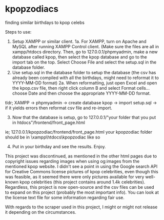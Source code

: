 # kpopzodiacs
finding similar birthdays to kpop celebs

Steps to use:
1. Setup XAMPP or similar client.
1a. For XAMPP, turn on Apache and MySQL after running XAMPP Control client. (Make sure the files are all in xampp/htdocs directory. Then, go to 127.0.0.1/phpmyadmin, make a new database called kpop, then select the kpop database and go to the import tab on the top. Select Choose File and select the setup.sql in the database folder.
2. Use setup.sql in the database folder to setup the database (the csv has already been compiled with all the birthdays, might need to reformat it to YYYY-MM-DD format)
2a. When reformatting, just open Excel and open the kpop.csv file, then right click column B and select Format cells... choose Date and then choose the appropriate YYYY-MM-DD format.

tldr; XAMPP -> phpmyadmin -> create database kpop -> import setup.sql -> if it yields errors then reformat csv file and re-import.

3. Now that the database is setup, go to 127.0.0.1/"your folder that you put in htdocs"/frontend/front_page.html

ie; 127.0.0.1/kpopzodiac/frontend/front_page.html
your kpopzodiac folder should be in \\xampp\htdocs\kpopzodiac like so

4. Put in your birthday and see the results. Enjoy.

This project was discontinued, as mentioned in the other html pages due to copyright issues regarding images when using og:images from the mentioned kpop website. I didn't see a point in using the Google search API for Creative Commons license pictures of kpop celebrities, even though this was feasible, as it seemed there were only pictures available for very well-known kpop celebrities (this project contains around 1.4k celebrities). Regardless, this project is now open-source and the csv files can be used to expand on this project (probably the most important info). You can look at the license text file for some information regarding fair use.

With regards to the scraper used in this project, I might or might not release it depending on the circumstances.
